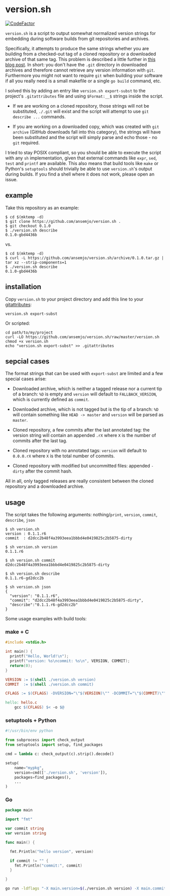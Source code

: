 # version.sh

[![CodeFactor](https://www.codefactor.io/repository/github/ansemjo/version.sh/badge)](https://www.codefactor.io/repository/github/ansemjo/version.sh)

`version.sh` is a script to output somewhat normalized version strings for embedding during software
builds from git repositories and archives.

Specifically, it attempts to produce the same strings whether you are building from a checked-out
tag of a cloned repository or a downloaded archive of that same tag. This problem is described a
little further in
[this blog post](https://semjonov.de/post/2018-10/commit-hash-replacement-in-git-archives/). In
short: you don't have the `.git` directory in downloaded archives and therefore cannot retrieve any
version information with `git`. Furthermore you might not want to require `git` when building your
software if all you really need is a small makefile or a single `go build` command, etc.

I solved this by adding an entry like `version.sh export-subst` to the project's `.gitattributes`
file and using `$Format:__$` strings inside the script.

- If we are working on a cloned repository, those strings will not be substituted, `./.git` will
  exist and the script will attempt to use `git describe ...` commands.

- If you are working on a downloaded copy, which was created with `git archive` (GitHub downloads
  fall into this category), the strings will have been substituted and the script will simply parse
  and echo those - no `git` required.

I tried to stay POSIX compliant, so you should be able to execute the script with any `sh`
implementation, given that external commands like `expr`, `sed`, `test` and `printf` are available.
This also means that build tools like `make` or Python's `setuptools` should trivially be able to
use `version.sh`'s output during builds. If you find a shell where it does not work, please open an
issue.

## example

Take this repository as an example:

```
$ cd $(mktemp -d)
$ git clone https://github.com/ansemjo/version.sh .
$ git checkout 0.1.0
$ ./version.sh describe
0.1.0-gbd4436b
```

vs.

```
$ cd $(mktemp -d)
$ curl -L https://github.com/ansemjo/version.sh/archive/0.1.0.tar.gz | tar xz --strip-components=1
$ ./version.sh describe
0.1.0-gbd4436b
```

## installation

Copy `version.sh` to your project directory and add this line to your
[gitattributes](https://git-scm.com/docs/gitattributes):

```
version.sh export-subst
```

Or scripted:

```
cd path/to/my/project
curl -LO https://github.com/ansemjo/version.sh/raw/master/version.sh
chmod +x version.sh
echo "version.sh export-subst" >> .gitattributes
```

## sepcial cases

The format strings that can be used with `export-subst` are limited and a few special cases arise:

- Downloaded archive, which is neither a tagged release nor a current tip of a branch: `%D` is empty
  and `version` will default to `FALLBACK_VERSION`, which is currently defined as `commit`.

- Downloaded archive, which is not tagged but is the tip of a branch: `%D` will contain something
  like `HEAD -> master` and `version` will be parsed as `master`.

- Cloned repository, a few commits after the last annotated tag: the version string will contain an
  appended `.rX` where `X` is the number of commits after the last tag.

- Cloned repository with no annotated tags: `version` will default to `0.0.0.rX` where `X` is the
  total number of commits.

- Cloned repository with modified but uncommitted files: appended `-dirty` after the commit hash.

All in all, only tagged releases are really consistent between the cloned repository and a
downloaded archive.

## usage

The script takes the following arguments: nothing/`print`, `version`, `commit`, `describe`, `json`

```
$ sh version.sh
version : 0.1.1.r6
commit  : d2dcc2b48f4a3993eea1bbbd4e0419825c2b5875-dirty

$ sh version.sh version
0.1.1.r6

$ sh version.sh commit
d2dcc2b48f4a3993eea1bbbd4e0419825c2b5875-dirty

$ sh version.sh describe
0.1.1.r6-gd2dcc2b

$ sh version.sh json
{
  "version": "0.1.1.r6",
  "commit": "d2dcc2b48f4a3993eea1bbbd4e0419825c2b5875-dirty",
  "describe":"0.1.1.r6-gd2dcc2b"
}
```

Some usage examples with build tools:

### make + C

```c
#include <stdio.h>

int main() {
  printf("Hello, World!\n");
  printf("version: %s\ncommit: %s\n", VERSION, COMMIT);
  return(0);
}
```

```makefile
VERSION := $(shell ./version.sh version)
COMMIT  := $(shell ./version.sh commit)

CFLAGS := $(CFLAGS) -DVERSION="\"$(VERSION)\"" -DCOMMIT="\"$(COMMIT)\""

hello: hello.c
	gcc $(CFLAGS) $< -o $@
```

### setuptools + Python

```python
#!/usr/bin/env python

from subprocess import check_output
from setuptools import setup, find_packages

cmd = lambda c: check_output(c).strip().decode()

setup(
    name="mypkg",
    version=cmd(['./version.sh', 'version']),
    packages=find_packages(),
    ...
)
```

### Go

```go
package main

import "fmt"

var commit string
var version string

func main() {

  fmt.Println("hello version", version)

  if commit != "" {
    fmt.Println("commit:", commit)
  }

}
```

```sh
go run -ldflags "-X main.version=$(./version.sh version) -X main.commit=$(./version.sh commit)" hello.go
```
